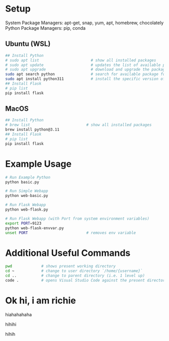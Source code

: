 # Setup

System Package Managers: apt-get, snap, yum, apt, homebrew, chocolately
Python Package Managers: pip, conda

## Ubuntu (WSL)

```sh
## Install Python
# sudo apt list                       # show all installed packages
# sudo apt update                     # updates the list of available packages for install (often needed on first boot, or after sometime)
# sudo apt upgrade                    # download and upgrade the package
sudo apt search python                # search for available package for installation
sudo apt install python311            # install the specific version of python
## Install Flask
# pip list
pip install flask
```

## MacOS

```sh
## Install Python
# brew list                         # show all installed packages
brew install python@3.11
## Install Flask
# pip list
pip install flask
```

# Example Usage

```sh
# Run Example Python
python basic.py

# Run Simple Webapp
python web-basic.py

# Run Flask Webapp
python web-flask.py

# Run Flask Webapp (with Port from system environment variables)
export PORT=9123
python web-flask-envvar.py
unset PORT                          # removes env variable
```

# Additional Useful Commands

```sh
pwd             # shows present working directory
cd ~            # change to user directory `/home/{username}`
cd ..           # change to parent directory (i.e. 1 level up)
code .          # opens Visual Studio Code against the present directory
```

# Ok hi, i am richie

hiahahahaha

hihihi

hihih
